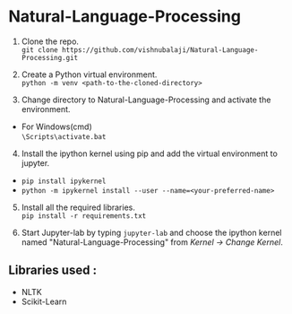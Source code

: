 # Natural-Language-Processing

1. Clone the repo. <br>
`git clone https://github.com/vishnubalaji/Natural-Language-Processing.git`

2. Create a Python virtual environment.<br>
`python -m venv <path-to-the-cloned-directory>`

3. Change directory to Natural-Language-Processing and activate the environment.

- For Windows(cmd)<br>
`\Scripts\activate.bat`

4. Install the ipython kernel using pip and add the virtual environment to jupyter.<br>
- `pip install ipykernel`
- `python -m ipykernel install --user --name=<your-preferred-name>`

5. Install all the required libraries.<br>
`pip install -r requirements.txt`

6. Start Jupyter-lab by typing `jupyter-lab` and choose the ipython kernel named "Natural-Language-Processing" from _Kernel -> Change Kernel_.

## Libraries used :
- NLTK
- Scikit-Learn
